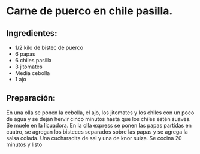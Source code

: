 # Carne de puerco en chile pasilla. 

## Ingredientes: 
- 1/2 kilo de bistec  de puerco
- 6 papas
- 6 chiles pasilla
- 3 jitomates
- Media cebolla
- 1 ajo

## Preparación:
En una olla se ponen la cebolla, el ajo, los jitomates y los chiles con un poco de agua y se dejan hervir cinco minutos hasta que los chiles estén suaves. Se muele en la licuadora. En la olla express se ponen las papas partidas en cuatro, se agregan los bisteces separados sobre las papas  y se agrega la salsa colada. Una cucharadita de sal y una de knor suiza. Se cocina 20 minutos y listo 